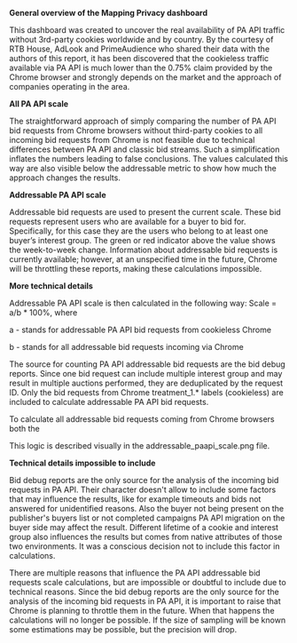 **General overview of the Mapping Privacy dashboard**

This dashboard was created to uncover the real availability of PA API traffic without 3rd-party cookies worldwide and by country. By the courtesy of RTB House, AdLook and PrimeAudience who shared their data with the authors of this report, it has been discovered that the cookieless traffic available via PA API is much lower than the 0.75% claim provided by the Chrome browser and strongly depends on the market and the approach of companies operating in the area.

**All PA API scale**

The straightforward approach of simply comparing the number of PA API bid requests from Chrome browsers without third-party cookies to all incoming bid requests from Chrome is not feasible due to technical differences between PA API and classic bid streams. Such a simplification inflates the numbers leading to false conclusions. The values calculated this way are also visible below the addressable metric to show how much the approach changes the results.

**Addressable PA API scale**

Addressable bid requests are used to present the current scale. These bid requests represent users who are available for a buyer to bid for. Specifically, for this case they are the users who belong to at least one buyer’s interest group. The green or red indicator above the value shows the week-to-week change. Information about addressable bid requests is currently available; however, at an unspecified time in the future, Chrome will be throttling these reports, making these calculations impossible.

**More technical details**

Addressable PA API scale is then calculated in the following way: Scale = a/b * 100%, where

a - stands for addressable PA API bid requests from cookieless Chrome

b - stands for all addressable bid requests incoming via Chrome

The source for counting PA API addressable bid requests are the bid debug reports. Since one bid request can include multiple interest group and may result in multiple auctions performed, they are deduplicated by the request ID. Only the bid requests from Chrome treatment_1.* labels (cookieless) are included to calculate addressable PA API bid requests.

To calculate all addressable bid requests coming from Chrome browsers both the 

This logic is described visually in the addressable_paapi_scale.png file.

**Technical details impossible to include**

Bid debug reports are the only source for the analysis of the incoming bid requests in PA API. Their character doesn't allow to include some factors that may influence the results, like for example timeouts and bids not answered for unidentified reasons. Also the buyer not being present on the publisher's buyers list or not completed campaigns PA API migration on the buyer side may affect the result. Different lifetime of a cookie and interest group also influences the results but comes from native attributes of those two environments. It was a conscious decision not to include this factor in calculations.

There are multiple reasons that influence the PA API addressable bid requests scale calculations, but are impossible or doubtful to include due to technical reasons. Since the bid debug reports are the only source for the analysis of the incoming bid requests in PA API, it is important to raise that Chrome is planning to throttle them in the future. When that happens the calculations will no longer be possible. If the size of sampling will be known some estimations may be possible, but the precision will drop.


